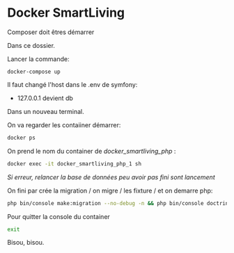 # Docker SmartLiving

Composer doit êtres démarrer

Dans ce dossier.

Lancer la commande: 

```
docker-compose up 
```



Il faut changé l'host dans le .env de symfony:

* 127.0.0.1 devient db



Dans un nouveau terminal.

On va regarder les contaiiner démarrer:

```sh
docker ps
```

On  prend le nom du container  de *docker_smartliving_php* :

```sh
docker exec -it docker_smartliving_php_1 sh
```

*Si erreur, relancer la base de données peu avoir pas fini sont lancement*

On fini par crée la migration / on migre /  les fixture / et on demarre php:

```sh
php bin/console make:migration --no-debug -n && php bin/console doctrine:migrations:migrate -n --allow-no-migration && php bin/console doctrine:fixtures:load -n
```
Pour quitter la console du container 
```sh
exit
```
Bisou, bisou.
